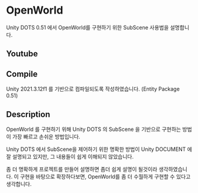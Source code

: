 # OpenWorld

Unity DOTS 0.51 에서 OpenWorld를 구현하기 위한 SubScene 사용법을 설명합니다.

## Youtube



## Compile

Unity 2021.3.12f1 를 기반으로 컴파일되도록 작성하였습니다. (Entity Package 0.51)



## Description

OpenWorld 를 구현하기 위해 Unity DOTS 의 SubScene 을 기반으로 구현하는 방법이 
가장 빠르고 손쉬운 방법입니다.

Unity DOTS 에서 SubScene을 제어하기 위한 명확한 방법이 Unity DOCUMENT 에 잘 설명되고 있지만,
그 내용들이 쉽게 이해되지 않았습니다.

좀 더 명확하게 프로젝트를 만들어 설명하면 좀더 쉽게 설명이 될것이라 생각하였습니다.
이 구현을 바탕으로 확장하다보면, OpenWorld를 좀 더 수월하게 구현할 수 있다고 생각합니다.
